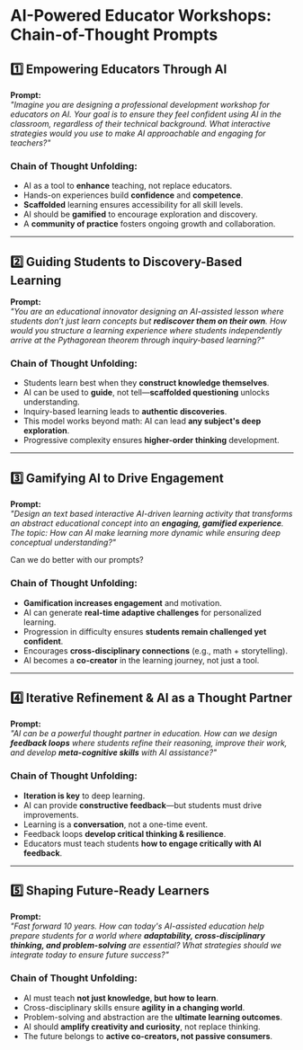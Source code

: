 # AI-Powered Educator Workshops: Chain-of-Thought Prompts

## 1️⃣ Empowering Educators Through AI

**Prompt:**  
*"Imagine you are designing a professional development workshop for educators on AI. Your goal is to ensure they feel confident using AI in the classroom, regardless of their technical background. What interactive strategies would you use to make AI approachable and engaging for teachers?"*

### Chain of Thought Unfolding:
- AI as a tool to **enhance** teaching, not replace educators.
- Hands-on experiences build **confidence** and **competence**.
- **Scaffolded** learning ensures accessibility for all skill levels.
- AI should be **gamified** to encourage exploration and discovery.
- A **community of practice** fosters ongoing growth and collaboration.

---

## 2️⃣ Guiding Students to Discovery-Based Learning

**Prompt:**  
*"You are an educational innovator designing an AI-assisted lesson where students don’t just learn concepts but **rediscover them on their own**. How would you structure a learning experience where students independently arrive at the Pythagorean theorem through inquiry-based learning?"*

### Chain of Thought Unfolding:
- Students learn best when they **construct knowledge themselves**.
- AI can be used to **guide**, not tell—**scaffolded questioning** unlocks understanding.
- Inquiry-based learning leads to **authentic discoveries**.
- This model works beyond math: AI can lead **any subject's deep exploration**.
- Progressive complexity ensures **higher-order thinking** development.

---

## 3️⃣ Gamifying AI to Drive Engagement

**Prompt:**  
*"Design an text based interactive AI-driven learning activity that transforms an abstract educational concept into an **engaging, gamified experience**. The topic: How can AI make learning more dynamic while ensuring deep conceptual understanding?"*

Can we do better with our prompts? 

### Chain of Thought Unfolding:
- **Gamification increases engagement** and motivation.
- AI can generate **real-time adaptive challenges** for personalized learning.
- Progression in difficulty ensures **students remain challenged yet confident**.
- Encourages **cross-disciplinary connections** (e.g., math + storytelling).
- AI becomes a **co-creator** in the learning journey, not just a tool.

---

## 4️⃣ Iterative Refinement & AI as a Thought Partner

**Prompt:**  
*"AI can be a powerful thought partner in education. How can we design **feedback loops** where students refine their reasoning, improve their work, and develop **meta-cognitive skills** with AI assistance?"*

### Chain of Thought Unfolding:
- **Iteration is key** to deep learning.
- AI can provide **constructive feedback**—but students must drive improvements.
- Learning is a **conversation**, not a one-time event.
- Feedback loops **develop critical thinking & resilience**.
- Educators must teach students **how to engage critically with AI feedback**.

---

## 5️⃣ Shaping Future-Ready Learners

**Prompt:**  
*"Fast forward 10 years. How can today's AI-assisted education help prepare students for a world where **adaptability, cross-disciplinary thinking, and problem-solving** are essential? What strategies should we integrate today to ensure future success?"*

### Chain of Thought Unfolding:
- AI must teach **not just knowledge, but how to learn**.
- Cross-disciplinary skills ensure **agility in a changing world**.
- Problem-solving and abstraction are the **ultimate learning outcomes**.
- AI should **amplify creativity and curiosity**, not replace thinking.
- The future belongs to **active co-creators, not passive consumers**.
